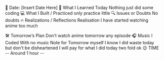 📅 Date: [Insert Date Here]
🧠 What I Learned Today
 Nothing just did some coding
💻 What I Built / Practiced
 only practice little
🔍 Issues or Doubts
 No doubts
🔥 Realizations / Reflections
 Realisation I have started watching anime too much

🛠 Tomorrow’s Plan 
Don't watch anime tomorrow any episode 
🎧 Music I Coded With
no music
Note for Tomorrow myself
I know I did waste today but don't be disheartened I will pay for what I did today two fold ok 😉
TIME
-- Around 1 hour  --